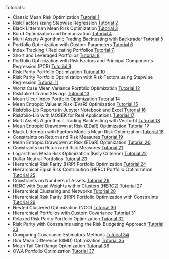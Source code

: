 Tutorials:

- Classic Mean Risk Optimization [Tutorial 1](https://github.com/microprediction/Riskfolio-Lib/blob/master/examples/Tutorial%201.ipynb)
- Risk Factors using Stepwise Regression [Tutorial 2](https://github.com/microprediction/Riskfolio-Lib/blob/master/examples/Tutorial%202.ipynb)
- Black Litterman Mean Risk Optimization [Tutorial 3](https://github.com/microprediction/Riskfolio-Lib/blob/master/examples/Tutorial%203.ipynb) 
- Bond Optimization and Immunization [Tutorial 4](https://github.com/microprediction/Riskfolio-Lib/blob/master/examples/Tutorial%204.ipynb)
- Multi Assets Algorithmic Trading Backtesting with Backtrader [Tutorial 5](https://github.com/microprediction/Riskfolio-Lib/blob/master/examples/Tutorial%205.ipynb)
- Portfolio Optimization with Custom Parameters [Tutorial 6](https://github.com/microprediction/Riskfolio-Lib/blob/master/examples/Tutorial%206.ipynb)
- Index Tracking / Replicating Portfolios [Tutorial 7](https://github.com/microprediction/Riskfolio-Lib/blob/master/examples/Tutorial%207.ipynb)
- Short and Leveraged Portfolios [Tutorial 8](https://github.com/microprediction/Riskfolio-Lib/blob/master/examples/Tutorial%208.ipynb)
- Portfolio Optimization with Risk Factors and Principal Components Regression (PCR) [Tutorial 9](https://github.com/microprediction/Riskfolio-Lib/blob/master/examples/Tutorial%209.ipynb)
- Risk Parity Portfolio Optimization [Tuturial 10](https://github.com/microprediction/Riskfolio-Lib/blob/master/examples/Tutorial%2010.ipynb)
- Risk Parity Portfolio Optimization with Risk Factors using Stepwise Regression [Tutorial 11](https://github.com/microprediction/Riskfolio-Lib/blob/master/examples/Tutorial%2011.ipynb)
- Worst Case Mean Variance Portfolio Optimization [Tutorial 12](https://github.com/microprediction/Riskfolio-Lib/blob/master/examples/Tutorial%2012.ipynb)
- Riskfolio-Lib and Xlwings [Tutorial 13](https://github.com/microprediction/Riskfolio-Lib/blob/master/examples/Tutorial%2013.ipynb)
- Mean Ulcer Index Portfolio Optimization [Tutorial 14](https://github.com/microprediction/Riskfolio-Lib/blob/master/examples/Tutorial%2014.ipynb)
- Mean Entropic Value at Risk (EVaR) Optimization [Tutorial 15](https://github.com/microprediction/Riskfolio-Lib/blob/master/examples/Tutorial%2015.ipynb)
- Riskfolio-Lib Reports in Jupyter Notebook and Excel [Tutorial 16](https://github.com/microprediction/Riskfolio-Lib/blob/master/examples/Tutorial%2016.ipynb)
- Riskfolio-Lib with MOSEK for Real Applications [Tutorial 17](https://github.com/microprediction/Riskfolio-Lib/blob/master/examples/Tutorial%2017.ipynb)
- Multi Assets Algorithmic Trading Backtesting with Vectorbt [Tutorial 18](https://github.com/microprediction/Riskfolio-Lib/blob/master/examples/Tutorial%2018.ipynb)
- Mean Entropic Drawdown at Risk (EDaR) Optimization [Tutorial 17](https://github.com/microprediction/Riskfolio-Lib/blob/master/examples/Tutorial%2019.ipynb)
- Black Litterman with Factors Models Mean Risk Optimization [Tutorial 18](https://github.com/microprediction/Riskfolio-Lib/blob/master/examples/Tutorial%2020.ipynb)
- Constraints on Return and Risk Measures [Tutorial 19](https://github.com/microprediction/Riskfolio-Lib/blob/master/examples/Tutorial%2021.ipynb)
- Mean Entropic Drawdown at Risk (EDaR) Optimization [Tutorial 20](https://github.com/microprediction/Riskfolio-Lib/blob/master/examples/Tutorial%2019.ipynb)
- Constraints on Return and Risk Measures [Tutorial 21](https://github.com/microprediction/Riskfolio-Lib/blob/master/examples/Tutorial%2021.ipynb)
- Logarithmic Mean Risk Optimization (Kelly Criterion) [Tutorial 22](https://github.com/microprediction/Riskfolio-Lib/blob/master/examples/Tutorial%2022.ipynb)
- Dollar Neutral Portfolios [Tutorial 23](https://github.com/microprediction/Riskfolio-Lib/blob/master/examples/Tutorial%2023.ipynb)
- Hierarchical Risk Parity (HRP) Portfolio Optimization [Tutorial 24](https://github.com/microprediction/Riskfolio-Lib/blob/master/examples/Tutorial%2024.ipynb)
- Hierarchical Equal Risk Contribution (HERC) Portfolio Optimization [Tutorial 25](https://github.com/microprediction/Riskfolio-Lib/blob/master/examples/Tutorial%2025.ipynb)
- Constraints on Numbers of Assets [Tutorial 26](https://github.com/microprediction/Riskfolio-Lib/blob/master/examples/Tutorial%2026.ipynb)
- HERC with Equal Weights within Clusters (HERC2) [Tutorial 27](https://github.com/microprediction/Riskfolio-Lib/blob/master/examples/Tutorial%2027.ipynb)
- Hierarchical Clustering and Networks [Tutorial 28](https://github.com/microprediction/Riskfolio-Lib/blob/master/examples/Tutorial%2028.ipynb)
- Hierarchical Risk Parity (HRP) Portfolio Optimization with Constraints [Tutorial 29](https://github.com/microprediction/Riskfolio-Lib/blob/master/examples/Tutorial%2029.ipynb)
- Nested Clustered Optimization (NCO) [Tutorial 30](https://github.com/microprediction/Riskfolio-Lib/blob/master/examples/Tutorial%2030.ipynb)
- Hierarchical Portfolios with Custom Covariance [Tutorial 31](https://github.com/microprediction/Riskfolio-Lib/blob/master/examples/Tutorial%2031.ipynb)
- Relaxed Risk Parity Portfolio Optimization [Tutorial 32](https://github.com/microprediction/Riskfolio-Lib/blob/master/examples/Tutorial%2032.ipynb)
- Risk Parity with Constraints using the Risk Budgeting Approach [Tutorial 33](https://github.com/microprediction/Riskfolio-Lib/blob/master/examples/Tutorial%2033.ipynb)
- Comparing Covariance Estimators Methods [Tutorial 34](https://github.com/microprediction/Riskfolio-Lib/blob/master/examples/Tutorial%2034.ipynb)
- Gini Mean Difference (GMD) Optimization [Tutorial 35](https://github.com/microprediction/Riskfolio-Lib/blob/master/examples/Tutorial%2035.ipynb)
- Mean Tail Gini Range Optimization [Tutorial 36](https://github.com/microprediction/Riskfolio-Lib/blob/master/examples/Tutorial%2036.ipynb)
- OWA Portfolio Optimization [Tutorial 37](https://github.com/microprediction/Riskfolio-Lib/blob/master/examples/Tutorial%2037.ipynb)
